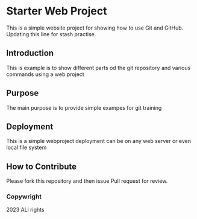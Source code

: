 # Starter Web Project

This is a simple website project for showing how to use Git and GitHub. Updating this line for stash practise.
## Introduction

This is example is to show different parts od the git repository and various commands using a web project

## Purpose
 The main purpose is to provide simple exampes for git training

## Deployment
This is a simple webproject deployment can be on any web server or even local file system

## How to Contribute
Please fork this repository and then issue Pull request for review.
### Copywright
2023
ALl rights
